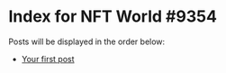 # Index for NFT World #9354
Posts will be displayed in the order below:

- [Your first post](./001-first.md)


